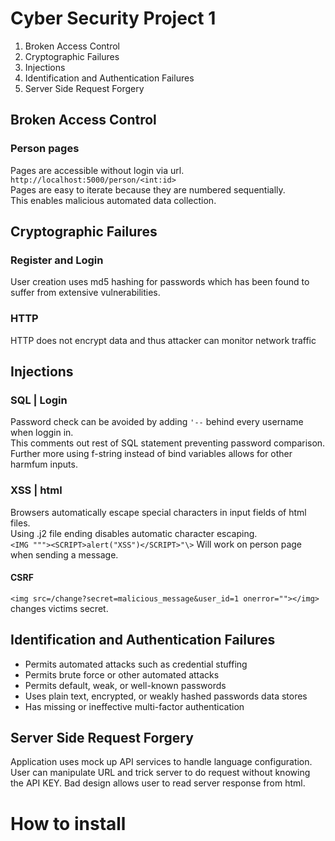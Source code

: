 # Cyber Security Project 1

1. Broken Access Control
2. Cryptographic Failures
3. Injections
4. Identification and Authentication Failures
5. Server Side Request Forgery

## Broken Access Control
### Person pages
Pages are accessible without login via url. ```http://localhost:5000/person/<int:id>``` <br>
Pages are easy to iterate because they are numbered sequentially. <br>
This enables malicious automated data collection. <br>

## Cryptographic Failures
### Register and Login
User creation uses md5 hashing for passwords which has been found to suffer from extensive vulnerabilities.
### HTTP
HTTP does not encrypt data and thus attacker can monitor network traffic

## Injections
### SQL | Login
Password check can be avoided by adding ```'--``` behind every username when loggin in. <br>
This comments out rest of SQL statement preventing password comparison.
Further more using f-string instead of bind variables allows for other harmfum inputs.
### XSS | html
Browsers automatically escape special characters in input fields of html files. <br>
Using .j2 file ending disables automatic character escaping. <br>
```<IMG """><SCRIPT>alert("XSS")</SCRIPT>"\>``` Will work on person page when sending a message.
#### CSRF
```<img src=/change?secret=malicious_message&user_id=1 onerror=""></img>``` changes victims secret.

## Identification and Authentication Failures 
- Permits automated attacks such as credential stuffing
- Permits brute force or other automated attacks
- Permits default, weak, or well-known passwords
- Uses plain text, encrypted, or weakly hashed passwords data stores
- Has missing or ineffective multi-factor authentication

## Server Side Request Forgery
Application uses mock up API services to handle language configuration. <br>
User can manipulate URL and trick server to do request without knowing the API KEY.
Bad design allows user to read server response from html.

# How to install

